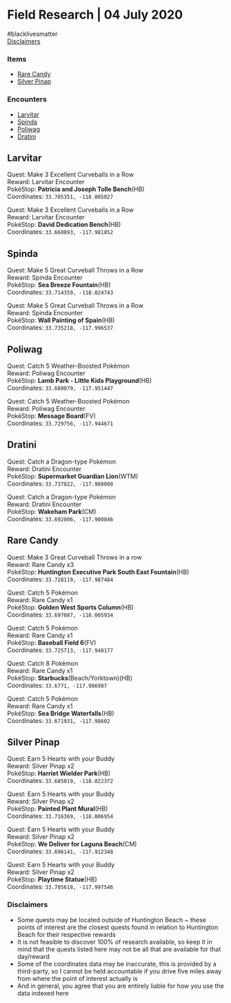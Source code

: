 ﻿# Field Research | 04 July 2020
#blacklivesmatter<br/>
[Disclaimers](https://github.com/naplesyrup/neuroticniantic/blob/master/research.md#disclaimers)

### Items
* [Rare Candy](https://github.com/naplesyrup/neuroticniantic/blob/master/research.md#rare-candy)
* [Silver Pinap](https://github.com/naplesyrup/neuroticniantic/blob/master/research.md#silver-pinap)
### Encounters
- [Larvitar](https://github.com/naplesyrup/neuroticniantic/blob/master/research.md#larvitar)
- [Spinda](https://github.com/naplesyrup/neuroticniantic/blob/master/research.md#spinda)
- [Poliwag](https://github.com/naplesyrup/neuroticniantic/blob/master/research.md#poliwag)
- [Dratini](https://github.com/naplesyrup/neuroticniantic/blob/master/research.md#dratini)

## Larvitar

Quest: Make 3 Excellent Curveballs in a Row<br/>
Reward: Larvitar Encounter<br/>
PokéStop: **Patricia and Joseph Tolle Bench**(HB)<br/>
Coordinates: ``33.705351, -118.005027``

Quest: Make 3 Excellent Curveballs in a Row<br/>
Reward: Larvitar Encounter<br/>
PokéStop: **David Dedication Bench**(HB)<br/>
Coordinates: ``33.668093, -117.981852``

## Spinda

Quest: Make 5 Great Curveball Throws in a Row<br/>
Reward: Spinda Encounter<br/>
PokéStop: **Sea Breeze Fountain**(HB)<br/>
Coordinates: ``33.714359, -118.024743``

Quest: Make 5 Great Curveball Throws in a Row<br/>
Reward: Spinda Encounter<br/>
PokéStop: **Wall Painting of Spain**(HB)<br/>
Coordinates: ``33.735218, -117.996537``

## Poliwag

Quest: Catch 5 Weather-Boosted Pokémon<br/>
Reward: Poliwag Encounter<br/>
PokéStop: **Lamb Park - Little Kids Playground**(HB)<br/>
Coordinates: ``33.680079, -117.951447``

Quest: Catch 5 Weather-Boosted Pokémon<br/>
Reward: Poliwag Encounter<br/>
PokéStop: **Message Board**(FV)<br/>
Coordinates: ``33.729756, -117.944671``

## Dratini

Quest: Catch a Dragon-type Pokémon<br/>
Reward: Dratini Encounter<br/>
PokéStop: **Supermarket Guardian Lion**(WTM)<br/>
Coordinates: ``33.737822, -117.988008``


Quest: Catch a Dragon-type Pokémon<br/>
Reward: Dratini Encounter<br/>
PokéStop: **Wakeham Park**(CM)<br/>
Coordinates: ``33.692006, -117.900846``

## Rare Candy

Quest: Make 3 Great Curveball Throws in a row<br/>
Reward: Rare Candy x3<br/>
PokéStop: **Huntington Executive Park South East Fountain**(HB)<br/>
Coordinates: ``33.728119, -117.987484``


Quest: Catch 5 Pokémon<br/>
Reward: Rare Candy x1<br/>
PokéStop: **Golden West Sports Column**(HB)<br/>
Coordinates: ``33.697087, -118.005934``


Quest: Catch 5 Pokémon<br/>
Reward: Rare Candy x1<br/>
PokéStop: **Baseball Field 6**(FV)<br/>
Coordinates: ``33.725713, -117.948177``

Quest: Catch 8 Pokémon<br/>
Reward: Rare Candy x1<br/>
PokéStop: **Starbucks**(Beach/Yorktown)(HB)<br/>
Coordinates: ``33.6771, -117.986987``

Quest: Catch 5 Pokémon<br/>
Reward: Rare Candy x1<br/>
PokéStop: **Sea Bridge Waterfalls**(HB)<br/>
Coordinates: ``33.671931, -117.98602``



## Silver Pinap

Quest: Earn 5 Hearts with your Buddy<br/>
Reward: Silver Pinap x2<br/>
PokéStop: **Harriet Wielder Park**(HB)<br/>
Coordinates:  ``33.685019, -118.022372``


Quest: Earn 5 Hearts with your Buddy<br/>
Reward: Silver Pinap x2<br/>
PokéStop: **Painted Plant Mural**(HB)<br/>
Coordinates:  ``33.716369, -118.006954``


Quest: Earn 5 Hearts with your Buddy<br/>
Reward: Silver Pinap x2<br/>
PokéStop: **We Deliver for Laguna Beach**(CM)<br/>
Coordinates:  ``33.696141, -117.912348``


Quest: Earn 5 Hearts with your Buddy<br/>
Reward: Silver Pinap x2<br/>
PokéStop: **Playtime Statue**(HB)<br/>
Coordinates: ``33.705618, -117.997546``


### Disclaimers
* Some quests may be located outside of Huntington Beach ~ these points of interest are the closest quests found in relation to Huntington Beach for their respective rewards
* It is not feasible to discover 100% of research available, so keep it in mind that the quests listed here may not be all that are available for that day/reward
* Some of the coordinates data may be inaccurate, this is provided by a third-party, so I cannot be held accountable if you drive five miles away from where the point of interest actually is
* And in general, you agree that you are entirely liable for how you use the data indexed here

